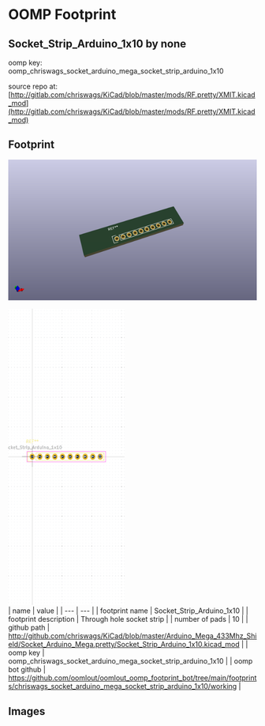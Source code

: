 # OOMP Footprint  
## Socket_Strip_Arduino_1x10  by none  
  
oomp key: oomp_chriswags_socket_arduino_mega_socket_strip_arduino_1x10  
  
source repo at: [http://gitlab.com/chriswags/KiCad/blob/master/mods/RF.pretty/XMIT.kicad_mod](http://gitlab.com/chriswags/KiCad/blob/master/mods/RF.pretty/XMIT.kicad_mod)  
## Footprint  
  
[![working_kicad_pcb_3d.png](working_kicad_pcb_3d_600.png)](working_kicad_pcb_3d.png)  
  
[![working.png](working_600.png)](working.png)  
| name | value | 
| --- | --- | 
| footprint name | Socket_Strip_Arduino_1x10 | 
| footprint description | Through hole socket strip | 
| number of pads | 10 | 
| github path | http://github.com/chriswags/KiCad/blob/master/Arduino_Mega_433Mhz_Shield/Socket_Arduino_Mega.pretty/Socket_Strip_Arduino_1x10.kicad_mod | 
| oomp key | oomp_chriswags_socket_arduino_mega_socket_strip_arduino_1x10 | 
| oomp bot github | https://github.com/oomlout/oomlout_oomp_footprint_bot/tree/main/footprints/chriswags_socket_arduino_mega_socket_strip_arduino_1x10/working | 
## Images  
